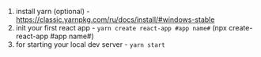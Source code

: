 1. install yarn (optional) - https://classic.yarnpkg.com/ru/docs/install/#windows-stable
2. init your first react app - `yarn create react-app #app name#` (npx create-react-app #app name#)
3. for starting your local dev server - `yarn start`
